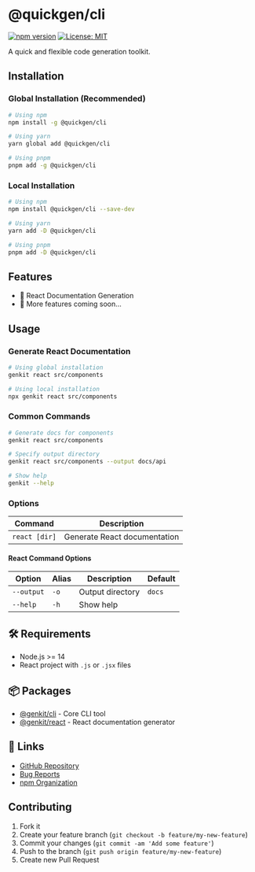# @quickgen/cli

[![npm version](https://badge.fury.io/js/@quickgen/cli.svg)](https://www.npmjs.com/package/@quickgen/cli)
[![License: MIT](https://img.shields.io/badge/License-MIT-blue.svg)](https://opensource.org/licenses/MIT)

A quick and flexible code generation toolkit.

## Installation

### Global Installation (Recommended)
```bash
# Using npm
npm install -g @quickgen/cli

# Using yarn
yarn global add @quickgen/cli

# Using pnpm
pnpm add -g @quickgen/cli
```

### Local Installation
```bash
# Using npm
npm install @quickgen/cli --save-dev

# Using yarn
yarn add -D @quickgen/cli

# Using pnpm
pnpm add -D @quickgen/cli
```

## Features

- 📝 React Documentation Generation
- 🔄 More features coming soon...

## Usage

### Generate React Documentation

```bash
# Using global installation
genkit react src/components

# Using local installation
npx genkit react src/components
```

### Common Commands
```bash
# Generate docs for components
genkit react src/components

# Specify output directory
genkit react src/components --output docs/api

# Show help
genkit --help
```

### Options

| Command | Description |
|---------|-------------|
| `react [dir]` | Generate React documentation |

#### React Command Options

| Option | Alias | Description | Default |
|--------|-------|-------------|---------|
| `--output` | `-o` | Output directory | `docs` |
| `--help` | `-h` | Show help | |

## 🛠️ Requirements

- Node.js >= 14
- React project with `.js` or `.jsx` files

## 📦 Packages

- [@genkit/cli](https://www.npmjs.com/package/@genkit/cli) - Core CLI tool
- [@genkit/react](https://www.npmjs.com/package/@genkit/react) - React documentation generator

## 🔗 Links

- [GitHub Repository](https://github.com/fufuShih/genkit)
- [Bug Reports](https://github.com/fufuShih/genkit/issues)
- [npm Organization](https://www.npmjs.com/org/genkit)

## Contributing

1. Fork it
2. Create your feature branch (`git checkout -b feature/my-new-feature`)
3. Commit your changes (`git commit -am 'Add some feature'`)
4. Push to the branch (`git push origin feature/my-new-feature`)
5. Create new Pull Request